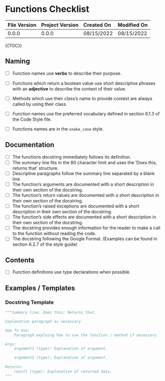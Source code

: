 # Functions Checklist

| File Version | Project Version | Created On | Modified On |
|:--|:--|:--|:--|
| 0.0.0 | 0.0.0 | 08/15/2022 | 08/15/2022

{{TOC}}

## Naming
* [ ] Function names use **verbs** to describe their purpose.
* [ ] Functions which return a boolean value use short descriptive phrases with an **adjective** to describe the context of their value.
* [ ] Methods which use their class’s name to provide context are always called by using their class.
* [ ] Function names use the preferred vocabulary defined in section 6.1.3 of the Code Style file. 
* [ ] Functions names are in the `snake_case` style.


## Documentation
* [ ] The functions docstring immediately follows its definition.
* [ ] The summary line fits in the 80 character limit and uses the ‘Does this, returns that’ structure.
* [ ] Descriptive paragraphs follow the summary line separated by a blank line.
* [ ] The function’s arguments are documented with a short description in their own section of the docstring.
* [ ] The function’s return values are documented with a short description in their own section of the docstring.
* [ ] The function’s raised exceptions are documented with a short description in their own section of the docstring.
* [ ] The function’s side effects are documented with a short description in their own section of the docstring.
* [ ] The docstring provides enough information for the reader to make a call to the function without reading the code.
* [ ] The docstring following the Google Format. (Examples can be found in section 6.2.7 of the style guide)

## Contents
* [ ] Function definitions use type declarations when possible.

## Examples / Templates

### Docstring Template
```python
"""Summary line. Does this; Returns that.

Explanation paragraph as necessary.

How To Use:
    Paragragh explaing how to use the function / method if necessary. 

Args:
    argument1 (type): Explanation of argument.

    argument2 (type): Explanation of argument.
  
Returns:
    result (type): Explanation of returned data.
"""
```
  
